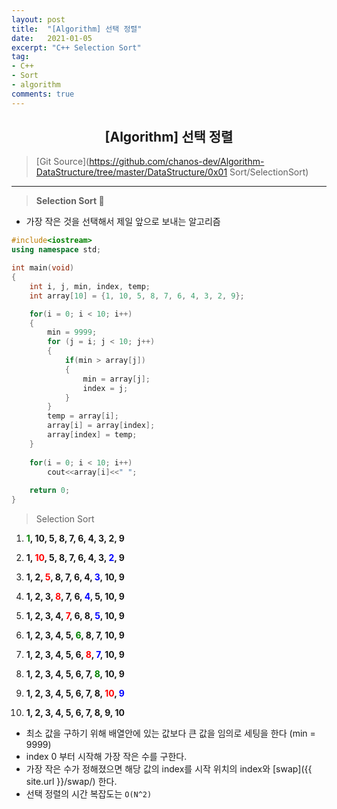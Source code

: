 ```yaml
---
layout: post
title:  "[Algorithm] 선택 정렬"
date:   2021-01-05
excerpt: "C++ Selection Sort"
tag: 
- C++
- Sort
- algorithm
comments: true
---
```


## <center>[Algorithm] 선택 정렬</center>  

>[Git Source](https://github.com/chanos-dev/Algorithm-DataStructure/tree/master/DataStructure/0x01 Sort/SelectionSort)

---

> <b> Selection Sort </b> 🤏
 
- 가장 작은 것을 선택해서 제일 앞으로 보내는 알고리즘

```cpp
#include<iostream>
using namespace std;

int main(void)
{
	int i, j, min, index, temp;
	int array[10] = {1, 10, 5, 8, 7, 6, 4, 3, 2, 9};

	for(i = 0; i < 10; i++)
	{
		min = 9999;
		for (j = i; j < 10; j++)
		{
			if(min > array[j])
			{
				min = array[j];
				index = j;
			}
		}
		temp = array[i];
		array[i] = array[index];
		array[index] = temp;
	}
	
	for(i = 0; i < 10; i++)
		cout<<array[i]<<" ";
	
	return 0;
}
``` 

> Selection Sort

 1. **<span style="color:green">1</span>, 10, 5, 8, 7, 6, 4, 3, 2, 9**

 2. **1, <span style="color:red">10</span>, 5, 8, 7, 6, 4, 3, <span style="color:blue">2</span>, 9**

 3. **1, 2, <span style="color:red">5</span>, 8, 7, 6, 4, <span style="color:blue">3</span>, 10, 9**

 4. **1, 2, 3, <span style="color:red">8</span>, 7, 6, <span style="color:blue">4</span>, 5, 10, 9**

 5. **1, 2, 3, 4, <span style="color:red">7</span>, 6, 8, <span style="color:blue">5</span>, 10, 9**

 6. **1, 2, 3, 4, 5, <span style="color:green">6</span>, 8, 7, 10, 9**

 7. **1, 2, 3, 4, 5, 6, <span style="color:red">8</span>, <span style="color:blue">7</span>, 10, 9**

 8. **1, 2, 3, 4, 5, 6, 7, <span style="color:green">8</span>, 10, 9**

 9. **1, 2, 3, 4, 5, 6, 7, 8, <span style="color:red">10</span>, <span style="color:blue">9</span>**

 0. **1, 2, 3, 4, 5, 6, 7, 8, 9, 10**


- 최소 값을 구하기 위해 배열안에 있는 값보다 큰 값을 임의로 세팅을 한다 (min = 9999)
- index 0 부터 시작해 가장 작은 수를 구한다.
- 가장 작은 수가 정해졌으면 해당 값의 index를 시작 위치의 index와 [swap]({{ site.url }}/swap/) 한다.
- 선택 정렬의 시간 복잡도는 `O(N^2)`